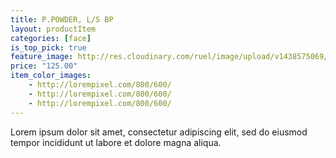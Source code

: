 ```yaml
---
title: P.POWDER, L/S BP
layout: productItem
categories: [face]
is_top_pick: true
feature_image: http://res.cloudinary.com/ruel/image/upload/v1438575069/fashion21/picture-19.jpg
price: "125.00"
item_color_images:
    - http://lorempixel.com/800/600/
    - http://lorempixel.com/800/600/
    - http://lorempixel.com/800/600/
---
```


Lorem ipsum dolor sit amet, consectetur adipiscing elit, sed do eiusmod tempor incididunt ut labore et dolore magna aliqua.
